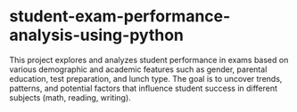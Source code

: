 # student-exam-performance-analysis-using-python
This project explores and analyzes student performance in exams based on various demographic and academic features such as gender, parental education, test preparation, and lunch type. The goal is to uncover trends, patterns, and potential factors that influence student success in different subjects (math, reading, writing).
